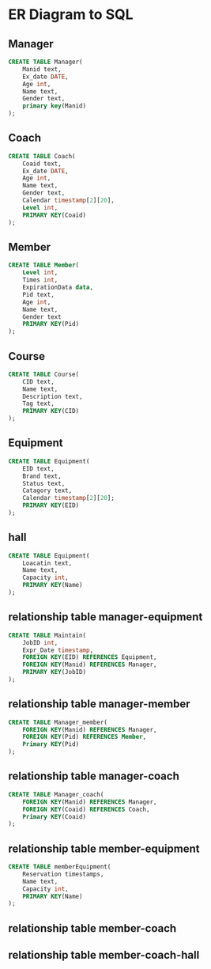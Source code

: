 # ER Diagram to SQL

## Manager

```sql
CREATE TABLE Manager(
    Manid text,
    Ex_date DATE,
    Age int,
    Name text,
    Gender text,
    primary key(Manid)
);
```

## Coach
```sql
CREATE TABLE Coach(
    Coaid text,
    Ex_date DATE,
    Age int,
    Name text,
    Gender text,
    Calendar timestamp[2][20],
    Level int,
    PRIMARY KEY(Coaid)
);
```
## Member
```sql
CREATE TABLE Member(
    Level int,
    Times int,
    ExpirationData data,
    Pid text,
    Age int,
    Name text,
    Gender text
    PRIMARY KEY(Pid)
);
```
## Course
```sql
CREATE TABLE Course(
    CID text,
    Name text,
    Description text,
    Tag text,
    PRIMARY KEY(CID)
);
```
## Equipment
```sql
CREATE TABLE Equipment(
    EID text,
    Brand text,
    Status text,
    Catagory text,
    Calendar timestamp[2][20];
    PRIMARY KEY(EID)
);
```
## hall
```sql
CREATE TABLE Equipment(
    Loacatin text,
    Name text,
    Capacity int,
    PRIMARY KEY(Name)
);
```
## relationship table manager-equipment
```sql
CREATE TABLE Maintain(
    JobID int,
    Expr_Date timestamp,
    FOREIGN KEY(EID) REFERENCES Equipment,
    FOREIGN KEY(Manid) REFERENCES Manager,
    PRIMARY KEY(JobID)
);
```
## relationship table manager-member
```sql
CREATE TABLE Manager_member(
    FOREIGN KEY(Manid) REFERENCES Manager,
    FOREIGN KEY(Pid) REFERENCES Member,
    Primary KEY(Pid)
);
```
## relationship table manager-coach
```sql
CREATE TABLE Manager_coach(
    FOREIGN KEY(Manid) REFERENCES Manager,
    FOREIGN KEY(Coaid) REFERENCES Coach,
    Primary KEY(Coaid)
);
```
## relationship table member-equipment
```sql
CREATE TABLE memberEquipment(
    Reservation timestamps,
    Name text,
    Capacity int,
    PRIMARY KEY(Name)
);
```
## relationship table member-coach
## relationship table member-coach-hall
